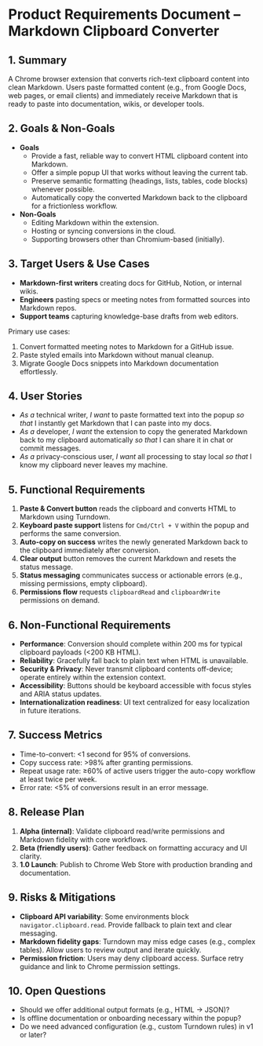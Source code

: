 # Product Requirements Document – Markdown Clipboard Converter

## 1. Summary
A Chrome browser extension that converts rich-text clipboard content into clean Markdown. Users paste formatted content (e.g., from Google Docs, web pages, or email clients) and immediately receive Markdown that is ready to paste into documentation, wikis, or developer tools.

## 2. Goals & Non-Goals
- **Goals**
  - Provide a fast, reliable way to convert HTML clipboard content into Markdown.
  - Offer a simple popup UI that works without leaving the current tab.
  - Preserve semantic formatting (headings, lists, tables, code blocks) whenever possible.
  - Automatically copy the converted Markdown back to the clipboard for a frictionless workflow.
- **Non-Goals**
  - Editing Markdown within the extension.
  - Hosting or syncing conversions in the cloud.
  - Supporting browsers other than Chromium-based (initially).

## 3. Target Users & Use Cases
- **Markdown-first writers** creating docs for GitHub, Notion, or internal wikis.
- **Engineers** pasting specs or meeting notes from formatted sources into Markdown repos.
- **Support teams** capturing knowledge-base drafts from web editors.

Primary use cases:
1. Convert formatted meeting notes to Markdown for a GitHub issue.
2. Paste styled emails into Markdown without manual cleanup.
3. Migrate Google Docs snippets into Markdown documentation effortlessly.

## 4. User Stories
- _As a_ technical writer, _I want_ to paste formatted text into the popup _so that_ I instantly get Markdown that I can paste into my docs.
- _As a_ developer, _I want_ the extension to copy the generated Markdown back to my clipboard automatically _so that_ I can share it in chat or commit messages.
- _As a_ privacy-conscious user, _I want_ all processing to stay local _so that_ I know my clipboard never leaves my machine.

## 5. Functional Requirements
1. **Paste & Convert button** reads the clipboard and converts HTML to Markdown using Turndown.
2. **Keyboard paste support** listens for `Cmd/Ctrl + V` within the popup and performs the same conversion.
3. **Auto-copy on success** writes the newly generated Markdown back to the clipboard immediately after conversion.
4. **Clear output** button removes the current Markdown and resets the status message.
5. **Status messaging** communicates success or actionable errors (e.g., missing permissions, empty clipboard).
6. **Permissions flow** requests `clipboardRead` and `clipboardWrite` permissions on demand.

## 6. Non-Functional Requirements
- **Performance**: Conversion should complete within 200 ms for typical clipboard payloads (<200 KB HTML).
- **Reliability**: Gracefully fall back to plain text when HTML is unavailable.
- **Security & Privacy**: Never transmit clipboard contents off-device; operate entirely within the extension context.
- **Accessibility**: Buttons should be keyboard accessible with focus styles and ARIA status updates.
- **Internationalization readiness**: UI text centralized for easy localization in future iterations.

## 7. Success Metrics
- Time-to-convert: <1 second for 95% of conversions.
- Copy success rate: >98% after granting permissions.
- Repeat usage rate: ≥60% of active users trigger the auto-copy workflow at least twice per week.
- Error rate: <5% of conversions result in an error message.

## 8. Release Plan
1. **Alpha (internal)**: Validate clipboard read/write permissions and Markdown fidelity with core workflows.
2. **Beta (friendly users)**: Gather feedback on formatting accuracy and UI clarity.
3. **1.0 Launch**: Publish to Chrome Web Store with production branding and documentation.

## 9. Risks & Mitigations
- **Clipboard API variability**: Some environments block `navigator.clipboard.read`. Provide fallback to plain text and clear messaging.
- **Markdown fidelity gaps**: Turndown may miss edge cases (e.g., complex tables). Allow users to review output and iterate quickly.
- **Permission friction**: Users may deny clipboard access. Surface retry guidance and link to Chrome permission settings.

## 10. Open Questions
- Should we offer additional output formats (e.g., HTML → JSON)?
- Is offline documentation or onboarding necessary within the popup?
- Do we need advanced configuration (e.g., custom Turndown rules) in v1 or later?
